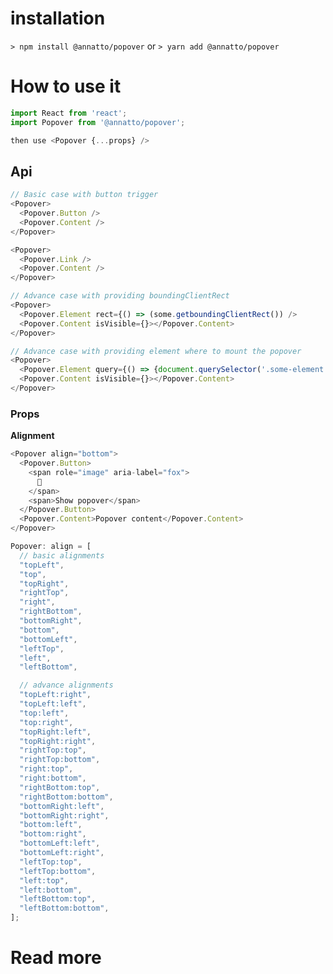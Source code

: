 # installation

`> npm install @annatto/popover`
or
`> yarn add @annatto/popover`

# How to use it

```js
import React from 'react';
import Popover from '@annatto/popover';

then use <Popover {...props} />
```

## Api

```js
// Basic case with button trigger
<Popover>
  <Popover.Button />
  <Popover.Content />
</Popover>
```

```js
<Popover>
  <Popover.Link />
  <Popover.Content />
</Popover>
```

```js
// Advance case with providing boundingClientRect
<Popover>
  <Popover.Element rect={() => (some.getboundingClientRect()) />
  <Popover.Content isVisible={}></Popover.Content>
</Popover>
```

```js
// Advance case with providing element where to mount the popover
<Popover>
  <Popover.Element query={() => {document.querySelector('.some-element')}} />
  <Popover.Content isVisible={}></Popover.Content>
</Popover>
```

### Props

**Alignment**

```js
<Popover align="bottom">
  <Popover.Button>
    <span role="image" aria-label="fox">
      🦊
    </span>
    <span>Show popover</span>
  </Popover.Button>
  <Popover.Content>Popover content</Popover.Content>
</Popover>
```

```js
Popover: align = [
  // basic alignments
  "topLeft",
  "top",
  "topRight",
  "rightTop",
  "right",
  "rightBottom",
  "bottomRight",
  "bottom",
  "bottomLeft",
  "leftTop",
  "left",
  "leftBottom",

  // advance alignments
  "topLeft:right",
  "topLeft:left",
  "top:left",
  "top:right",
  "topRight:left",
  "topRight:right",
  "rightTop:top",
  "rightTop:bottom",
  "right:top",
  "right:bottom",
  "rightBottom:top",
  "rightBottom:bottom",
  "bottomRight:left",
  "bottomRight:right",
  "bottom:left",
  "bottom:right",
  "bottomLeft:left",
  "bottomLeft:right",
  "leftTop:top",
  "leftTop:bottom",
  "left:top",
  "left:bottom",
  "leftBottom:top",
  "leftBottom:bottom",
];
```

# Read more

[documentation]: https://design.annato.com/@annatto/popover
